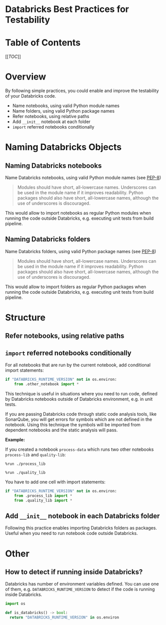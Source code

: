 # Databricks Best Practices for Testability

# Table of Contents

[[_TOC_]]

# Overview

By following simple practices, you could enable and improve the testability of your Databricks code.

* Name notebooks, using valid Python module names
* Name folders, using valid Python package names
* Refer notebooks, using relative paths
* Add `__init__` notebook at each folder
* `import` referred notebooks conditionally

# Naming Databricks Objects

## Naming Databricks notebooks

Name Databricks notebooks, using valid Python module names (see [PEP-8](https://www.python.org/dev/peps/pep-0008/#package-and-module-names))

> Modules should have short, all-lowercase names. Underscores can be used in the module name if it improves readability. Python packages should also have short, all-lowercase names, although the use of underscores is discouraged.

This would allow to import notebooks as regular Python modules when running the code outside Databricks, e.g. executing unit tests from build pipeline.

## Naming Databricks folders

Name Databricks folders, using valid Python package names (see [PEP-8](https://www.python.org/dev/peps/pep-0008/#package-and-module-names))

> Modules should have short, all-lowercase names. Underscores can be used in the module name if it improves readability. Python packages should also have short, all-lowercase names, although the use of underscores is discouraged.

This would allow to import folders as regular Python packages when running the code outside Databricks, e.g. executing unit tests from build pipeline.

# Structure

## Refer notebooks, using relative paths



## `import` referred notebooks conditionally

For all notebooks that are run by the current notebook, add conditional import statements:

```python
if "DATABRICKS_RUNTIME_VERSION" not in os.environ:
    from .other_notebook import *
```

This technique is useful in situations where you need to run code, defined by Databricks notebooks outside of Databricks environment, e.g. in unit tests.

If you are passing Databricks code through static code analysis tools, like SonarQube, you will get errors for symbols which are not defined in the notebook. Using this technique the symbols will be imported from dependent notebooks and the static analysis will pass.

**Example:**

If you created a notebook `process-data`  which runs two other notebooks `process-lib` and `quality-lib`:

```
%run ./process_lib
```

```
%run ./quality_lib
```

You have to add one cell with import statements:

```python
if "DATABRICKS_RUNTIME_VERSION" not in os.environ:
    from .process_lib import *
    from .quality_lib import *
```



## Add `__init__` notebook in each Databricks folder

Following this practice enables importing Databricks folders as packages. Useful when you need to run notebook code outside Databricks.

# Other

## How to detect if running inside Databricks?

Databricks has number of environment variables defined. You can use one of them, e.g. `DATABRICKS_RUNTIME_VERSION` to detect if the code is running inside Databricks.

```python
import os

def is_databricks() -> bool:
  return "DATABRICKS_RUNTIME_VERSION" in os.environ
```

